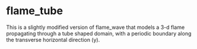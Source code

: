 # flame_tube

This is a slightly modified version of flame_wave that models a 3-d flame
propagating through a tube shaped domain, with a periodic boundary along the
transverse horizontal direction (y).
